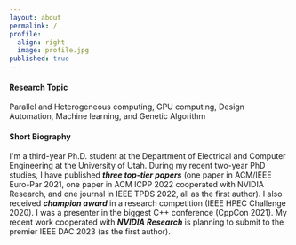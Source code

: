 ```yaml
---
layout: about
permalink: /
profile:
  align: right
  image: profile.jpg
published: true
---
```


#### Research Topic
Parallel and Heterogeneous computing, GPU computing, Design Automation, Machine learning, and Genetic Algorithm 
#### Short Biography
I'm a third-year Ph.D. student at the Department of Electrical and Computer Engineering at the University of Utah.
During my recent two-year PhD studies, I have published ***three top-tier papers*** (one paper in ACM/IEEE Euro-Par 2021, one paper in ACM ICPP 2022 cooperated with NVIDIA Research, and one journal in IEEE TPDS 2022, all as the first author). I also received ***champion award*** in a research competition (IEEE HPEC Challenge 2020). I was a presenter in the biggest C++ conference (CppCon 2021). My recent work cooperated with ***NVIDIA Research*** is planning to submit to the premier IEEE DAC 2023 (as the first author).
